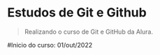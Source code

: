 # Estudos de Git e Github

> Realizando o curso de Git e GitHub da Alura.

#Inicio do curso: 01/out/2022

